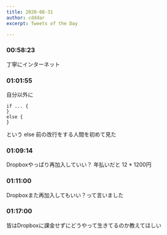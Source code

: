 ```yaml
---
title: 2020-08-31
author: cdddar
excerpt: Tweets of the Day

---
```


### 00:58:23

丁寧にインターネット

### 01:01:55

自分以外に

```
if ... {
}
else {
}
```

という else 前の改行をする人間を初めて見た

### 01:09:14

Dropboxやっぱり再加入していい？ 年払いだと 12 * 1200円

### 01:11:00

Dropboxまた再加入してもいい？って言いました

### 01:17:00

皆はDropboxに課金せずにどうやって生きてるのか教えてほしい
